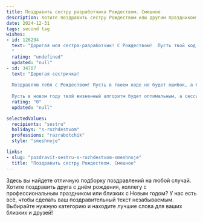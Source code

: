 ```yaml
---
title: Поздравить сестру разработчика Рождеством. Смешное
description: Хотите поздравить сестру Рождеством или другим праздником? Наш ИИ создаст незабываемое поздравление, а вы обязательно выделитесь среди других.  
date: 2024-12-31
tags: second tag
wishes:
- id: 126294
  text: "Дорогая моя сестра-разработчик! С Рождеством!  Пусть твой код будет чистым, как Божий свет, баги — редким, как снежинки в пустыне, а производительность — выше, чем скорость оленей Санта-Клауса! Желаю тебе в Новом году столько радости, сколько строк в твоем самом масштабном проекте, и столько удачи, сколько нулей в твоём зарплатном чеке!  Merry Christmas, coder-sister!
  "
  rating: "undefined"
  updated: "null"
- id: 34707
  text: "Дорогая сестричка!
  
  Поздравляю тебя с Рождеством! Пусть в твоем коде не будет ошибок, а баги обходят стороной, как неуклюжие олени при раздаче подарков. Желаю, чтобы все твои проекты компилировались с первого раза, а вдохновение приходило так же часто, как елка стоит на праздники!
  
  Пусть в новом году твой жизненный алгоритм будет оптимальным, а сессии по работе — легкими и быстрыми, как обед на фастфуде! С Рождеством!"
  rating: "0"
  updated: "null"

selectedValues:
  recipients: "sestru"
  holidays: "s-rozhdestvom"
  professions: "razrabotchik"
  style: "smeshnoje"

links:
- slug: "pozdravit-sestru-s-rozhdestvom-smeshnoje"
  title: "Поздравить сестру Рождеством. Смешное"
---
```


Здесь вы найдете отличную подборку поздравлений на любой случай. 
Хотите поздравить друга с днём рождения, коллегу с профессиональным праздником или близких с Новым годом? У нас есть всё, чтобы сделать ваш поздравительный текст незабываемым. Выбирайте нужную категорию и находите лучшие слова для ваших близких и друзей!
